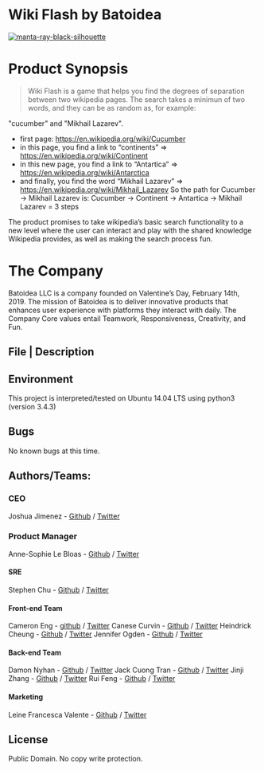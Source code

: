 # Wiki Flash by Batoidea

<a href='https://postimg.cc/ykVtB95S' target='_blank'><img src='https://i.postimg.cc/ykVtB95S/manta-ray-black-silhouette.jpg' border='0' alt='manta-ray-black-silhouette'/></a>

# Product Synopsis

> Wiki Flash is a game that helps you find the degrees of separation between two wikipedia pages. The search takes a minimun of two words, and they can be as random as, for example:

"cucumber" and "Mikhail Lazarev".

 * first page: https://en.wikipedia.org/wiki/Cucumber
 * in this page, you find a link to “continents” => https://en.wikipedia.org/wiki/Continent
 * in this new page, you find a link to “Antartica” => https://en.wikipedia.org/wiki/Antarctica
 * and finally, you find the word “Mikhail Lazarev” => https://en.wikipedia.org/wiki/Mikhail_Lazarev
So the path for Cucumber -> Mikhail Lazarev is: Cucumber -> Continent -> Antartica -> Mikhail Lazarev = 3 steps

The product promises to take wikipedia’s basic search functionality to a new level where the user can interact and play with the shared knowledge Wikipedia provides, as well as making the search process fun.

# The Company

Batoidea LLC is a company founded on Valentine’s Day, February 14th, 2019. The mission of Batoidea is to deliver innovative products that enhances user experience with platforms they interact with daily. The Company Core values entail Teamwork, Responsiveness, Creativity, and Fun.


## File | Description


## Environment
This project is interpreted/tested on Ubuntu 14.04 LTS using python3 (version 3.4.3)


## Bugs
No known bugs at this time.


## Authors/Teams:

### CEO
Joshua Jimenez - [Github](https://github.com/jsjimenez51) / [Twitter](https://twitter.com/bigjoshcodes)

### Product Manager
Anne-Sophie Le Bloas - [Github](https://github.com/aslebloas) / [Twitter](https://twitter.com/anneso_special)

#### SRE
Stephen Chu - [Github](https://github.com/stephenchu530) / [Twitter](https://twitter.com/StephenChu530)

#### Front-end Team
Cameron Eng - [github](https://github.com/c-eng) / [Twitter](https://twitter.com/BynLeung)
Canese Curvin - [Github](https://github.com/ceecurvin) / [Twitter](https://twitter.com/cscurvin1)
Heindrick Cheung - [Github](https://github.com/hcheung01) / [Twitter](https://twitter.com/HeindrickCheung)
Jennifer Ogden - [Github](https://github.com/jogden4195) / [Twitter](https://twitter.com/jogden95)


#### Back-end Team
Damon Nyhan - [Github](https://github.com/anovacap) / [Twitter](https://twitter.com/anovacap)
Jack Cuong Tran - [Github](https://github.com/JackWanaCode) / [Twitter](https://twitter.com/JackWanaCode)
Jinji Zhang - [Github](https://github.com/iamzinzi) / [Twitter](https://twitter.com/hizinzi)
Rui Feng - [Github](https://github.com/Rd-Feng) / [Twitter](https://twitter.com/FengRui94)


#### Marketing
Leine Francesca Valente - [Github](https://github.com/leinefran) / [Twitter](https://twitter.com/LeineFran)


## License
Public Domain. No copy write protection.